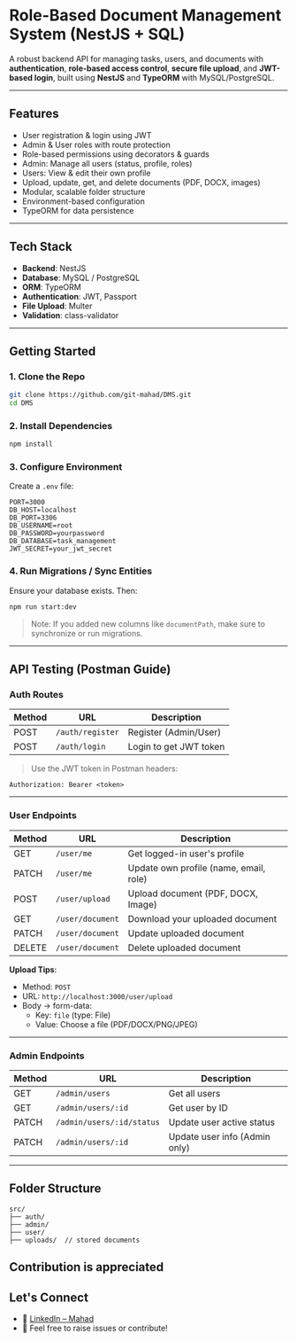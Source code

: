 # Role-Based Document Management System (NestJS + SQL)

A robust backend API for managing tasks, users, and documents with **authentication**, **role-based access control**, **secure file upload**, and **JWT-based login**, built using **NestJS** and **TypeORM** with MySQL/PostgreSQL.

---

## Features

- User registration & login using JWT
- Admin & User roles with route protection
- Role-based permissions using decorators & guards
- Admin: Manage all users (status, profile, roles)
- Users: View & edit their own profile
- Upload, update, get, and delete documents (PDF, DOCX, images)
- Modular, scalable folder structure
- Environment-based configuration
- TypeORM for data persistence

---

## Tech Stack

- **Backend**: NestJS
- **Database**: MySQL / PostgreSQL
- **ORM**: TypeORM
- **Authentication**: JWT, Passport
- **File Upload**: Multer
- **Validation**: class-validator

---

## Getting Started

### 1. Clone the Repo

```bash
git clone https://github.com/git-mahad/DMS.git
cd DMS
```

### 2. Install Dependencies

```bash
npm install
```

### 3. Configure Environment

Create a `.env` file:

```env
PORT=3000
DB_HOST=localhost
DB_PORT=3306
DB_USERNAME=root
DB_PASSWORD=yourpassword
DB_DATABASE=task_management
JWT_SECRET=your_jwt_secret
```

### 4. Run Migrations / Sync Entities

Ensure your database exists. Then:

```bash
npm run start:dev
```

> Note: If you added new columns like `documentPath`, make sure to synchronize or run migrations.

---

## API Testing (Postman Guide)

### Auth Routes

| Method | URL                  | Description            |
|--------|----------------------|------------------------|
| POST   | `/auth/register`     | Register (Admin/User)  |
| POST   | `/auth/login`        | Login to get JWT token |

> Use the JWT token in Postman headers:
```
Authorization: Bearer <token>
```

---

### User Endpoints

| Method | URL                  | Description             |
|--------|----------------------|-------------------------|
| GET    | `/user/me`           | Get logged-in user's profile |
| PATCH  | `/user/me`           | Update own profile (name, email, role) |
| POST   | `/user/upload`       | Upload document (PDF, DOCX, Image) |
| GET    | `/user/document`     | Download your uploaded document |
| PATCH  | `/user/document`     | Update uploaded document |
| DELETE | `/user/document`     | Delete uploaded document |

 **Upload Tips**:
- Method: `POST`
- URL: `http://localhost:3000/user/upload`
- Body → form-data:
  - Key: `file` (type: File)
  - Value: Choose a file (PDF/DOCX/PNG/JPEG)

---

### Admin Endpoints

| Method | URL                      | Description                |
|--------|--------------------------|----------------------------|
| GET    | `/admin/users`           | Get all users              |
| GET    | `/admin/users/:id`       | Get user by ID             |
| PATCH  | `/admin/users/:id/status`| Update user active status  |
| PATCH  | `/admin/users/:id`       | Update user info (Admin only) |

---

## Folder Structure

```
src/
├── auth/
├── admin/
├── user/
├── uploads/  // stored documents
```
## Contribution is appreciated

## Let's Connect

- 💼 [LinkedIn – Mahad](https://linkedin.com/in/mahad-dev)
- 📧 Feel free to raise issues or contribute!
